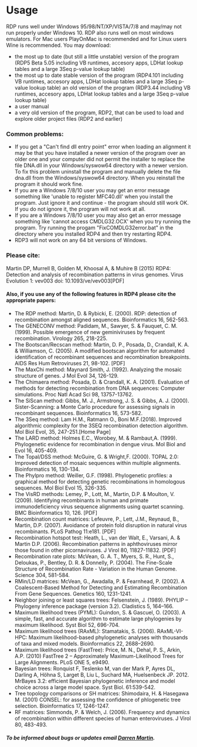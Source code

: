 # Usage

RDP runs well under Windows 95/98/NT/XP/VISTA/7/8 and may/may not run properly under Windows 10. RDP also runs well on most windows emulators. For Mac users PlayOnMac is recommended and for Linux users Wine is recommended. You may download:

 - the most up to date (but still a little unstable) version of the program (RDP5 Beta 5.05 including VB runtimes, accesory apps, LDHat lookup tables and a large 3Seq p-value lookup table)
 - the most up to date stable version of the program (RDP4.101 including VB runtimes, accesory apps, LDHat lookup tables and a large 3Seq p-value lookup table)
an old version of the program (RDP3.44 including VB runtimes, accesory apps, LDHat lookup tables and a large 3Seq p-value lookup table)
 - a user manual
 - a very old version of the program, RDP2, that can be used to load and explore older project files (RDP2 and earlier)


### Common problems:

 - If you get a "Can't find dll entry point" error when loading an alignment it may be that you have installed a newer version of the program over an older one and your computer did not permit the installer to replace the file DNA.dll in your Windows/syswow64 directory with a newer version. To fix this problem uninstall the program and manually delete the file dna.dll from the Windows/syswow64 directory. When you reinstall the program it should work fine.
 - If you are a Windows 7/8/10 user you may get an error message something like 'unable to register MFC40.dll' when you install the program. Just ignore it and continue - the program should still work OK. If you do not ignore it, the program will not work at all.
 - If you are a Windows 7/8/10 user you may also get an error message something like 'cannot access CMDLG32.OCX' when you try running the program. Try running the progam "FixCOMDLG32error.bat" in the directory where you installed RDP4 and then try restarting RDP4.
 - RDP3 will not work on any 64 bit versions of Windows.


### Please cite:

Martin DP, Murrell B, Golden M, Khoosal A, & Muhire B (2015) RDP4: Detection and analysis of recombination patterns in virus genomes. Virus Evolution 1: vev003 doi: 10.1093/ve/vev003[PDF]

#### Also, if you use any of the following features in RDP4 please cite the appropriate papers:

 - The RDP method: Martin, D. & Rybicki, E. (2000). RDP: detection of recombination amongst aligned sequences. Bioinformatics 16, 562-563.
 - The GENECONV method: Padidam, M., Sawyer, S. & Fauquet, C. M. (1999). Possible emergence of new geminiviruses by frequent recombination. Virology 265, 218-225.
 - The Bootscan/Recscan method: Martin, D. P., Posada, D., Crandall, K. A. & Williamson, C. (2005). A modified bootscan algorithm for automated identification of recombinant sequences and recombination breakpoints. AIDS Res Hum Retroviruses 21, 98-102. [PDF]
 - The MaxChi method: Maynard Smith, J. (1992). Analyzing the mosaic structure of genes. J Mol Evol 34, 126-129.
 - The Chimaera method: Posada, D. & Crandall, K. A. (2001). Evaluation of methods for detecting recombination from DNA sequences: Computer simulations. Proc Natl Acad Sci 98, 13757-13762.
  - The SiScan method: Gibbs, M. J., Armstrong, J. S. & Gibbs, A. J. (2000). Sister-Scanning: a Monte Carlo procedure for assessing signals in recombinant sequences. Bioinformatics 16, 573-582.
  - The 3Seq method: Lam H.M., Ratmann O., Boni M.F.(2018). Improved algorithmic complexity for the 3SEQ recombination detection algorithm. Mol Biol Evol, 35, 247-251.[Home Page]
  - The LARD method: Holmes E.C., Worobey, M. & Rambaut,A. (1999). Phylogenetic evidence for recombination in dengue virus. Mol Biol and Evol 16, 405-409.
  - The Topal/DSS method: McGuire, G. & Wright,F. (2000). TOPAL 2.0: Improved detection of mosaic sequences within multiple alignments. Bioinformatics 16, 130-134.
  - The Phylpro method: Weiller, G.F. (1998). Phylogenetic profiles: a graphical method for detecting genetic recombinations in homologous sequences. Mol Biol Evol 15, 326-335.
  - The VisRD methods: Lemey, P., Lott, M., Martin, D.P. & Moulton, V. (2009). Identifying recombinants in human and primate immunodeficiency virus sequence alignments using quartet scanning. BMC Bioinformatics 10, 126. [PDF]
  - Recombination count matrices: Lefeuvre, P., Lett, J.M., Reynaud, B., Martin, D.P. (2007). Avoidance of protein fold disruption in natural virus recombinants. PLoS Pathog 11:e181. [PDF]
  - Recombination hotspot test: Heath, L., van der Walt, E., Varsani, A. & Martin D.P. (2006). Recombination patterns in aphthoviruses mirror those found in other picornaviruses. J Virol 80, 11827-11832. [PDF]
  - Recombination rate plots: McVean, G. A. T., Myers, S. R., Hunt, S., Deloukas, P., Bentley, D. R. & Donnelly, P. (2004). The Fine-Scale Structure of Recombination Rate   - Variation in the Human Genome. Science 304, 581-584.
  - RMin/LD matrices: McVean, G., Awadalla, P. & Fearnhead, P. (2002). A Coalescent-Based Method for Detecting and Estimating Recombination From Gene Sequences. Genetics 160, 1231-1241.
  - Neighbor joining or least squares trees: Felsenstein, J. (1989). PHYLIP – Phylogeny inference package (version 3.2). Cladistics 5, 164–166.
  - Maximum likelihood trees (PYML): Guindon, S. & Gascuel, O. (2003). A simple, fast, and accurate algorithm to estimate large phylogenies by maximum likelihood. Syst Biol 52, 696-704.
  - Maximum likelihood trees (RAxML): Stamatakis, S. (2006). RAxML-VI-HPC: Maximum likelihood-based phylogenetic analyses with thousands of taxa and mixed models. Bioinformatics 22, 2688–2690.
  - Maximum likelihood trees (FastTree): Price, M. N., Dehal, P. S., Arkin, A.P. (2010) FastTree 2 – Approximately Maximum-Likelihood Trees for Large Alignments. PLoS ONE 5, e9490.
  - Bayesian trees: Ronquist F, Teslenko M, van der Mark P, Ayres DL, Darling A, Höhna S, Larget B, Liu L, Suchard MA, Huelsenbeck JP. 2012. MrBayes 3.2: efficient Bayesian phylogenetic inference and model choice across a large model space. Syst Biol. 61:539-542.
  - Tree topology comparisons or SH matrices: Shimodaira, H. & Hasegawa M. (2001) CONSEL: for assessing the confidence of phlogenetic tree selection. Bioinformatics 17, 1246-1247.
  - RF matrices: Simmonds, P. & Welch, J. (2006). Frequency and dynamics of recombination within different species of human enteroviruses. J Virol 80, 483-493.


##### To be informed about bugs or updates email [Darren Martin](mailto:darrenpatrickmartin@gmail.com).

